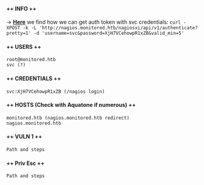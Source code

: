 #### ++ INFO ++
-> **[Here](https://support.nagios.com/forum/viewtopic.php?f=16&t=58783)** we find how we can get auth token with svc credentials:
	`curl -XPOST -k -L 'http://nagios.monitored.htb/nagiosxi/api/v1/authenticate?pretty=1' -d 'username=svc&password=XjH7VCehowpR1xZB&valid_min=5'`
#### ++ USERS ++
	root@monitored.htb
	svc (?)

#### ++ CREDENTIALS ++
	svc:XjH7VCehowpR1xZB (/nagios login)

#### ++ HOSTS (Check with Aquatone if numerous) ++
	monitored.htb (nagios.monitored.htb redirect)
	nagios.monitored.htb
	
#### ++ VULN 1 ++
	Path and steps

#### ++ Priv Esc ++
	Path and steps